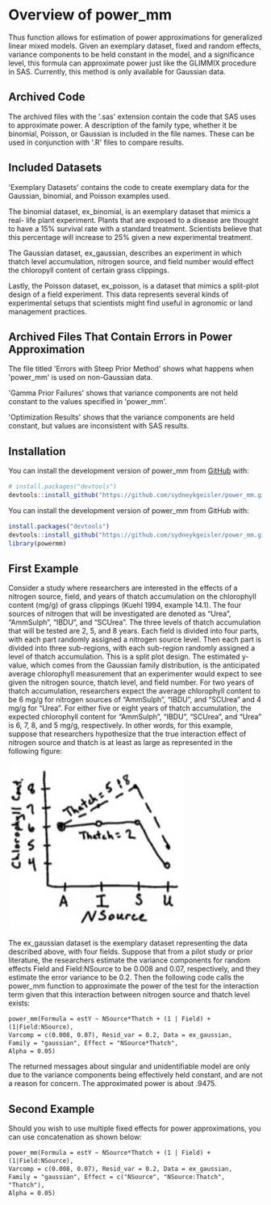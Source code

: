 <!-- README.md is generated from README.Rmd. Please edit that file -->

# Overview of power_mm

Thus function allows for estimation of power approximations for generalized 
linear mixed models. Given an exemplary dataset, fixed and random effects,
variance components to be held constant in the model, and a significance level,
this formula can approximate power just like the GLIMMIX procedure in SAS.
Currently, this method is only available for Gaussian data.

## Archived Code

The archived files with the '.sas' extension contain the code that SAS uses to
approximate power. A description of the family type, whether it be binomial,
Poisson, or Gaussian is included in the file names. These can be used in
conjunction with '.R' files to compare results.

## Included Datasets

'Exemplary Datasets' contains the code to create exemplary data for the 
Gaussian, binomial, and Poisson examples used.

The binomial dataset, ex_binomial, is an exemplary dataset that mimics a real-
life plant experiment. Plants that are exposed to a disease are thought to have 
a 15% survival rate with a standard treatment. Scientists believe that this 
percentage will increase to 25% given a new experimental treatment.

The Gaussian dataset, ex_gaussian, describes an experiment in which thatch level 
accumulation, nitrogen source, and field number would effect the chloropyll 
content of certain grass clippings.

Lastly, the Poisson dataset, ex_poisson, is a dataset that mimics a split-plot 
design of a field experiment. This data represents several kinds of experimental 
setups that scientists might find useful in agronomic or land management 
practices.

## Archived Files That Contain Errors in Power Approximation

The file titled 'Errors with Steep Prior Method' shows what happens when 
'power_mm' is used on non-Gaussian data.

'Gamma Prior Failures' shows that variance components are not held constant
to the values specified in 'power_mm'.

'Optimization Results' shows that the variance components are held constant,
but values are inconsistent with SAS results.

## Installation

You can install the development version of power_mm from [GitHub](https://github.com/sydneykgeisler/power_mm.git) with:

``` r
# install.packages("devtools")
devtools::install_github("https://github.com/sydneykgeisler/power_mm.git")
```

You can install the development version of power_mm from GitHub with:

```r
install.packages("devtools")
devtools::install_github("https://github.com/sydneykgeisler/power_mm.git")
library(powermm)
```

## First Example

Consider a study where researchers are interested in the effects of a nitrogen source, field, and years of thatch accumulation on the chlorophyll content (mg/g) of grass clippings (Kuehl 1994, example 14.1). The four sources of nitrogen that will be investigated are denoted as “Urea”, “AmmSulph”, “IBDU”, and “SCUrea”. The three levels of thatch accumulation that will be tested are 2, 5, and 8 years. Each field is divided into four parts, with each part randomly assigned a nitrogen source level.  Then each part is divided into three sub-regions, with each sub-region randomly assigned a level of thatch accumulation.  This is a split plot design. The estimated y-value, which comes from the Gaussian family distribution, is the anticipated average chlorophyll measurement that an experimenter would expect to see given the nitrogen source, thatch level, and field number. For two years of thatch accumulation, researchers expect the average chlorophyll content to be 6 mg/g for nitrogen sources of “AmmSulph”, “IBDU”, and “SCUrea” and 4 mg/g for “Urea”. For either five or eight years of thatch accumulation, the expected chlorophyll content for “AmmSulph”, “IBDU”, “SCUrea”, and “Urea” is 6, 7, 8, and 5 mg/g, respectively.  In other words, for this example, suppose that researchers hypothesize that the true interaction effect of nitrogen source and thatch is at least as large as represented in the following figure:

![Interaction Plot](https://github.com/sydneykgeisler/power_mm/blob/main/interaction_plot.png)

The ex_gaussian dataset is the exemplary dataset representing the data described above, with four fields.  Suppose that from a pilot study or prior literature, the researchers estimate the variance components for random effects Field and Field:NSource to be 0.008 and 0.07, respectively, and they estimate the error variance to be 0.2. Then the following code calls the power_mm function to approximate the power of the test for the interaction term given that this interaction between nitrogen source and thatch level exists:

```{r example}
power_mm(Formula = estY ~ NSource*Thatch + (1 | Field) + (1|Field:NSource),
Varcomp = c(0.008, 0.07), Resid_var = 0.2, Data = ex_gaussian,
Family = "gaussian", Effect = "NSource*Thatch",
Alpha = 0.05)
```

The returned messages about singular and unidentifiable model are only due to the variance components being effectively held constant, and are not a reason for concern.  The approximated power is about .9475.

## Second Example

Should you wish to use multiple fixed effects for power approximations, you can 
use concatenation as shown below:

```{r example}
power_mm(Formula = estY ~ NSource*Thatch + (1 | Field) + (1|Field:NSource), 
Varcomp = c(0.008, 0.07), Resid_var = 0.2, Data = ex_gaussian,
Family = "gaussian", Effect = c("NSource", "NSource:Thatch", "Thatch"),
Alpha = 0.05)
```
